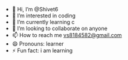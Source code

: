 - 👋 Hi, I’m @Shivet6
- 👀 I’m interested in coding 
- 🌱 I’m currently learning c 
- 💞️ I’m looking to collaborate on anyone 
- 📫 How to reach me vs8184582@gmail.com
- 😄 Pronouns: learner 
- ⚡ Fun fact: i am learning 

<!---
Shivet6/Shivet6 is a ✨ special ✨ repository because its `README.md` (this file) appears on your GitHub profile.
You can click the Preview link to take a look at your changes.
--->
